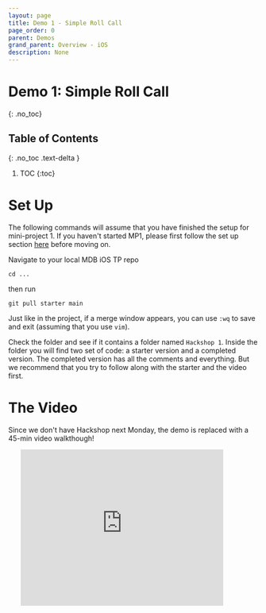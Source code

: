 ```yaml
---
layout: page
title: Demo 1 - Simple Roll Call
page_order: 0
parent: Demos
grand_parent: Overview - iOS
description: None
---
```


# Demo 1: Simple Roll Call
{: .no_toc}

## Table of Contents
{: .no_toc .text-delta }

1. TOC
{:toc}

# Set Up

The following commands will assume that you have finished the setup for mini-project 1. If you haven't started MP1, please first follow the set up section [here](/ios/projects/0/#setup) before moving on.

Navigate to your local MDB iOS TP repo
```shell
cd ...
```
then run
```shell
git pull starter main
```
Just like in the project, if a merge window appears, you can use `:wq` to save and exit (assuming that you use `vim`).

Check the folder and see if it contains a folder named `Hackshop 1`. Inside the folder you will find two set of code: a starter version and a completed version. The completed version has all the comments and everything. But we recommend that you try to follow along with the starter and the video first.

# The Video

Since we don't have Hackshop next Monday, the demo is replaced with a 45-min video walkthough!

<div style="width: 90%; margin: auto;">
<iframe width="90%" height="315" src="https://www.youtube.com/embed/Qn-KsCzqWfY" frameborder="0" allow="accelerometer; autoplay; clipboard-write; encrypted-media; gyroscope; picture-in-picture" allowfullscreen></iframe>
</div>
